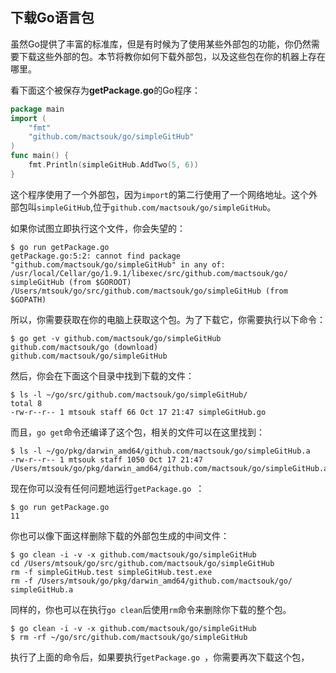 ## 下载Go语言包

虽然Go提供了丰富的标准库，但是有时候为了使用某些外部包的功能，你仍然需要下载这些外部的包。本节将教你如何下载外部包，以及这些包在你的机器上存在哪里。

看下面这个被保存为**getPackage.go**的Go程序：

```go
package main
import (
    "fmt"
	"github.com/mactsouk/go/simpleGitHub" 
)
func main() { 
    fmt.Println(simpleGitHub.AddTwo(5, 6))
}
```

这个程序使用了一个外部包，因为`import`的第二行使用了一个网络地址。这个外部包叫`simpleGitHub`,位于`github.com/mactsouk/go/simpleGitHub`。

如果你试图立即执行这个文件，你会失望的：

```shell
$ go run getPackage.go
getPackage.go:5:2: cannot find package "github.com/mactsouk/go/simpleGitHub" in any of:
/usr/local/Cellar/go/1.9.1/libexec/src/github.com/mactsouk/go/ simpleGitHub (from $GOROOT)
/Users/mtsouk/go/src/github.com/mactsouk/go/simpleGitHub (from $GOPATH)
```

所以，你需要获取在你的电脑上获取这个包。为了下载它，你需要执行以下命令：

```shell
$ go get -v github.com/mactsouk/go/simpleGitHub 
github.com/mactsouk/go (download) 
github.com/mactsouk/go/simpleGitHub
```

然后，你会在下面这个目录中找到下载的文件：

```shell
$ ls -l ~/go/src/github.com/mactsouk/go/simpleGitHub/
total 8
-rw-r--r-- 1 mtsouk staff 66 Oct 17 21:47 simpleGitHub.go
```

而且，`go get`命令还编译了这个包，相关的文件可以在这里找到：

```shell
$ ls -l ~/go/pkg/darwin_amd64/github.com/mactsouk/go/simpleGitHub.a 
-rw-r--r-- 1 mtsouk staff 1050 Oct 17 21:47 /Users/mtsouk/go/pkg/darwin_amd64/github.com/mactsouk/go/simpleGitHub.a
```

现在你可以没有任何问题地运行`getPackage.go `：

```shell
$ go run getPackage.go
11
```

你也可以像下面这样删除下载的外部包生成的中间文件：

```shell
$ go clean -i -v -x github.com/mactsouk/go/simpleGitHub
cd /Users/mtsouk/go/src/github.com/mactsouk/go/simpleGitHub
rm -f simpleGitHub.test simpleGitHub.test.exe
rm -f /Users/mtsouk/go/pkg/darwin_amd64/github.com/mactsouk/go/ simpleGitHub.a
```

同样的，你也可以在执行`go clean`后使用`rm`命令来删除你下载的整个包。

```shell
$ go clean -i -v -x github.com/mactsouk/go/simpleGitHub 
$ rm -rf ~/go/src/github.com/mactsouk/go/simpleGitHub
```

执行了上面的命令后，如果要执行`getPackage.go `，你需要再次下载这个包，